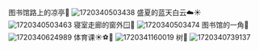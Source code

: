 图书馆路上的凉亭🌳
![1720340503438](https://github.com/mintonight/mintonight.github.io/assets/115227322/9cc5c1c3-8035-454a-bfa2-1198dc40731b)
盛夏的蓝天白云☁️☀
![1720340503463](https://github.com/mintonight/mintonight.github.io/assets/115227322/df5fc151-1139-47ad-8fec-38ff32a9f46e)
寝室走廊的窗外🪟🌇 
![1720340503474](https://github.com/mintonight/mintonight.github.io/assets/115227322/ffbaf2a0-7774-47c7-afff-321945062644)
图书馆的一角🏫
![1720340624989](https://github.com/mintonight/mintonight.github.io/assets/115227322/5429a100-4b42-4c0f-bf37-3ddc769bc2ee)
体育课☀⚽🥅
![1720341160019](https://github.com/mintonight/mintonight.github.io/assets/115227322/7748b1f0-f505-447d-87cd-cb22edf1d271)
树🌿
![1720340739137](https://github.com/mintonight/mintonight.github.io/assets/115227322/854fc1db-6a0a-4293-8288-7b394942a70c)
